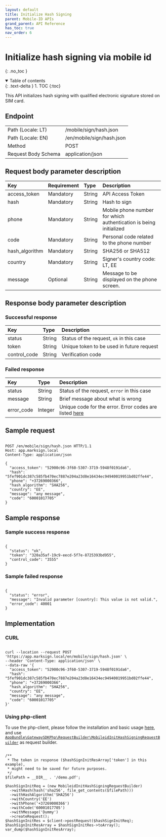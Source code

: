 ```yaml
---
layout: default
title: Initialize Hash Signing
parent: Mobile-ID APIs
grand_parent: API Reference
has_toc: true
nav_order: 6
---
```


# Initialize hash signing via mobile id
{: .no_toc }

<details open markdown="block">
  <summary>
    Table of contents
  </summary>
  {: .text-delta }
1. TOC
{:toc}
</details>

This API initializes hash signing with qualified electronic signature stored on SIM card.

## Endpoint

<table>
  <tbody>
    <tr>
      <td>Path (Locale: LT)</td>
      <td>/mobile/sign/hash.json</td>
    </tr>
    <tr>
      <td>Path (Locale: EN)</td>
      <td>/en/mobile/sign/hash.json</td>
    </tr>
    <tr>
      <td>Method</td>
      <td>POST</td>
    </tr>
    <tr>
      <td>Request Body Schema</td>
      <td>application/json</td>
    </tr>
  </tbody>
</table>



## Request body parameter description

| Key | Requirement | Type | Description |
| :--- | :--- | :--- | :--- |
| access_token | Mandatory | String | API Access Token |
| hash | Mandatory | String | Hash to sign |
| phone | Mandatory | String | Mobile phone number for which authentication is being initialized |
| code | Mandatory | String | Personal code related to the phone number |
| hash_algorithm | Mandatory | String | SHA256 or SHA512 |
| country | Mandatory | String | Signer's country code: LT, EE |
| message | Optional | String | Message to be displayed on the phone screen. |


## Response body parameter description

### Successful response

| Key | Type | Description |
| :--- | :--- | :--- |
| status | String | Status of the request, `ok` in this case |
| token | String | Unique token to be used in future request |
| control_code | String | Verification code |


### Failed response

| Key | Type | Description |
| :--- | :--- | :--- |
| status | String | Status of the request, `error` in this case |
| message | String | Brief message about what is wrong |
| error_code | Integer | Unique code for the error. Error codes are listed [here](/api-references/errorCodes.html) |



## Sample request

```

POST /en/mobile/sign/hash.json HTTP/1.1
Host: app.marksign.local
Content-Type: application/json

{
  "access_token": "52900c96-3f60-5307-3719-5948f0191da6",
  "hash": "5fef901dc387c585fb470ec7887e204a23d8e16434ec94940019951bd02ffe44",
  "phone": "+37269000366",
  "hash_algorithm": "SHA256",
  "country": "EE",
  "message": "any message",
  "code": "60001017705"
}

```

## Sample response

### Sample success response

```

{
  "status": "ok",
  "token": "320a35af-19c9-eecd-5f7e-8725393bd955",
  "control_code": "3555"
}

```

### Sample failed response

```

{
  "status": "error",
  "message": "Invalid parameter [country]: This value is not valid.",
  "error_code": 40001
}

```

## Implementation

### CURL

```

curl --location --request POST 'https://app.marksign.local/en/mobile/sign/hash.json' \
--header 'Content-Type: application/json' \
--data-raw '{
  "access_token": "52900c96-3f60-5307-3719-5948f0191da6",
  "hash": "5fef901dc387c585fb470ec7887e204a23d8e16434ec94940019951bd02ffe44",
  "phone": "+37269000366",
  "hash_algorithm": "SHA256",
  "country": "EE",
  "message": "any message",
  "code": "60001017705"
}'

```

### Using php-client

To use the php-client, please follow the installation and basic usage [here](/sdk-php-client.html#usage), and use [`AppBundle\GatewaySDKPhp\RequestBuilder\MobileidInitHashSigningRequestBuilder`](/class-ref/GatewaySDKPhp/RequestBuilder/MobileidInitHashSigningRequestBuilder.html) as request builder.

```

/**
 * The token in response ($hashSignInitResArray['token'] in this example),
 * might need to be saved for future purposes.
 */
$filePath = __DIR__ . '/demo.pdf';

$hashSignInitReq = (new MobileidInitHashSigningRequestBuilder)
  ->withHash(hash('sha256', file_get_contents($filePath)))
  ->withHashAlgorithm('SHA256')
  ->withCountry('EE')
  ->withPhone('+37269000366')
  ->withCode('60001017705')
  ->withMessage('Dummy')
  ->createRequest();
$hashSignInitRes = $client->postRequest($hashSignInitReq);
$hashSignInitResArray = $hashSignInitRes->toArray();
var_dump($hashSignInitResArray);

```
